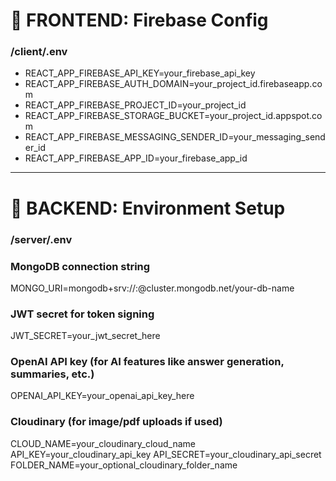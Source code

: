 # 🔐 FRONTEND: Firebase Config

### /client/.env
- REACT_APP_FIREBASE_API_KEY=your_firebase_api_key
- REACT_APP_FIREBASE_AUTH_DOMAIN=your_project_id.firebaseapp.com
- REACT_APP_FIREBASE_PROJECT_ID=your_project_id
- REACT_APP_FIREBASE_STORAGE_BUCKET=your_project_id.appspot.com
- REACT_APP_FIREBASE_MESSAGING_SENDER_ID=your_messaging_sender_id
- REACT_APP_FIREBASE_APP_ID=your_firebase_app_id
---


# 🧠 BACKEND: Environment Setup
### /server/.env
### MongoDB connection string
MONGO_URI=mongodb+srv://<username>:<password>@cluster.mongodb.net/your-db-name
### JWT secret for token signing
JWT_SECRET=your_jwt_secret_here
### OpenAI API key (for AI features like answer generation, summaries, etc.)
OPENAI_API_KEY=your_openai_api_key_here
### Cloudinary (for image/pdf uploads if used)
CLOUD_NAME=your_cloudinary_cloud_name
API_KEY=your_cloudinary_api_key
API_SECRET=your_cloudinary_api_secret
FOLDER_NAME=your_optional_cloudinary_folder_name
